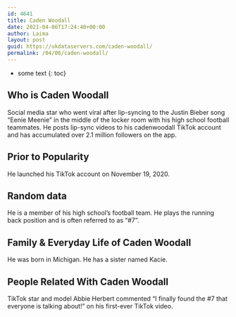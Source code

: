 ```yaml
---
id: 4641
title: Caden Woodall
date: 2021-04-06T17:24:40+00:00
author: Laima
layout: post
guid: https://ukdataservers.com/caden-woodall/
permalink: /04/06/caden-woodall/
---
```


* some text
{: toc}


## Who is Caden Woodall
                  
                  
                  
Social media star who went viral after lip-syncing to the Justin Bieber song &#8220;Eenie Meenie&#8221; in the middle of the locker room with his high school football teammates. He posts lip-sync videos to his cadenwoodall TikTok account and has accumulated over 2.1 million followers on the app. 
                  
              
            
              
            
                
                
                
## Prior to Popularity
                  
                  
                  
He launched his TikTok account on November 19, 2020. 
                  
              
            
              
            
                
                
                
## Random data
                  
                  
                  
He is a member of his high school&#8217;s football team. He plays the running back position and is often referred to as &#8220;#7&#8221;. 
                  
              
            
              
            
                
                
                
## Family & Everyday Life of Caden Woodall
                  
                  
                  
He was born in Michigan. He has a sister named Kacie.
                  
              
            
              
            
                
                
                
## People Related With Caden Woodall
                  
                  
                  
TikTok star and model Abbie Herbert commented &#8220;I finally found the #7 that everyone is talking about!&#8221; on his first-ever TikTok video. 
                  
              
            
              
            
                
              
            
              
              
            
            
              
            
          
          
          
